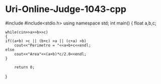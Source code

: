 # Uri-Online-Judge-1043-cpp

#include<iostream>
#include<stdio.h>
using namespace std;
int main()
{
    float a,b,c;



    while(cin>>a>>b>>c)
    {
    if((a+b) >c || (b+c) >a || (c+a) >b)
        cout<<"Perimetro = "<<a+b+c<<endl;
    else
        cout<<"Area"<<(a+b)*c/2.0<<endl;
    }

        return 0;
}
